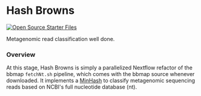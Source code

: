 # Hash Browns
[![Open Source Starter Files](https://github.com/nrminor/hash-browns/actions/workflows/open-source-starter.yaml/badge.svg)](https://github.com/nrminor/hash-browns/actions/workflows/open-source-starter.yaml)

Metagenomic read classification well done.

### Overview
At this stage, Hash Browns is simply a parallelized Nextflow refactor of the bbmap `fetchNt.sh` pipeline, which comes with the bbmap source whenever downloaded. It implements a [MinHash](https://en.wikipedia.org/wiki/MinHash) to classify metagenomic sequencing reads based on NCBI's full nucleotide database (nt).
